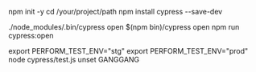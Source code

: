 npm init -y
cd /your/project/path
npm install cypress --save-dev

./node_modules/.bin/cypress open
$(npm bin)/cypress open
npm run cypress:open

export PERFORM_TEST_ENV="stg"
export PERFORM_TEST_ENV="prod"
node cypress/test.js
unset GANGGANG 